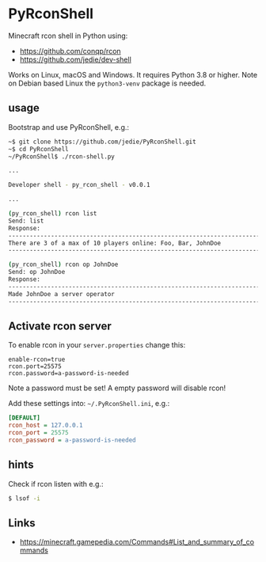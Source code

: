 # PyRconShell

Minecraft rcon shell in Python using:

* https://github.com/conqp/rcon
* https://github.com/jedie/dev-shell

Works on Linux, macOS and Windows. It requires Python 3.8 or higher.
Note on Debian based Linux the `python3-venv` package is needed.


## usage

Bootstrap and use PyRconShell, e.g.:

```bash
~$ git clone https://github.com/jedie/PyRconShell.git
~$ cd PyRconShell
~/PyRconShell$ ./rcon-shell.py

...

Developer shell - py_rcon_shell - v0.0.1

...

(py_rcon_shell) rcon list
Send: list
Response:
----------------------------------------------------------------------------------------------------
There are 3 of a max of 10 players online: Foo, Bar, JohnDoe
----------------------------------------------------------------------------------------------------

(py_rcon_shell) rcon op JohnDoe
Send: op JohnDoe
Response:
----------------------------------------------------------------------------------------------------
Made JohnDoe a server operator
----------------------------------------------------------------------------------------------------
```


## Activate rcon server

To enable rcon in your `server.properties` change this:
```
enable-rcon=true
rcon.port=25575
rcon.password=a-password-is-needed
```
Note a password must be set! A empty password will disable rcon!


Add these settings into: `~/.PyRconShell.ini`, e.g.:

```ini
[DEFAULT]
rcon_host = 127.0.0.1
rcon_port = 25575
rcon_password = a-password-is-needed
```


## hints

Check if rcon listen with e.g.:

```bash
$ lsof -i
```


## Links

* https://minecraft.gamepedia.com/Commands#List_and_summary_of_commands

